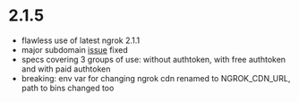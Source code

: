 2.1.5
==================

 * flawless use of latest ngrok 2.1.1
 * major subdomain [issue](https://github.com/bubenshchykov/ngrok/issues/34) fixed
 * specs covering 3 groups of use: without authtoken, with free authtoken and with paid authtoken
 * breaking: env var for changing ngrok cdn renamed to NGROK_CDN_URL, path to bins changed too
